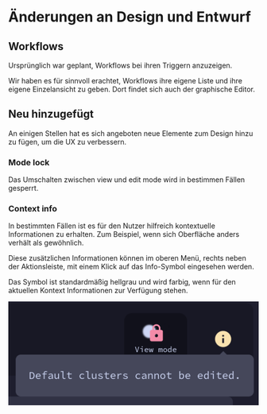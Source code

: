 # Änderungen an Design und Entwurf

## Workflows

Ursprünglich war geplant, Workflows bei ihren Triggern anzuzeigen.

Wir haben es für sinnvoll erachtet, Workflows ihre eigene Liste
und ihre eigene Einzelansicht zu geben.
Dort findet sich auch der graphische Editor.

## Neu hinzugefügt

An einigen Stellen hat es sich angeboten neue Elemente zum Design hinzu zu fügen, um die UX zu verbessern.

### Mode lock

Das Umschalten zwischen view und edit mode wird in bestimmen Fällen gesperrt.

### Context info

In bestimmten Fällen ist es für den Nutzer hilfreich kontextuelle Informationen zu erhalten.
Zum Beispiel, wenn sich Oberfläche anders verhält als gewöhnlich.

Diese zusätzlichen Informationen können im oberen Menü,
rechts neben der Aktionsleiste,
mit einem Klick auf das Info-Symbol eingesehen werden.

Das Symbol ist standardmäßig hellgrau und wird farbig,
wenn für den aktuellen Kontext Informationen zur Verfügung stehen.

![context info screenshot](context_info.png)
